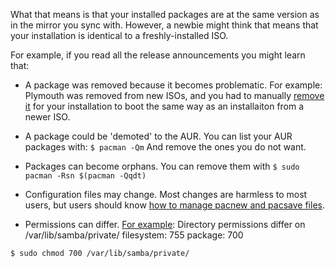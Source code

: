 What that means is that your installed packages are at the same version as in the mirror you sync with. However, a newbie might think that means that your installation is identical to a freshly-installed ISO.

For example, if you read all the release announcements you might learn that:

* A package was removed because it becomes problematic. For example: Plymouth was removed from new ISOs, and you had to manually [remove it](https://wiki.manjaro.org/index.php?title=Plymouth#Removal) for your installation to boot the same way as an installaiton from a newer ISO.

* A package could be 'demoted' to the AUR. You can list your AUR packages with:
`$ pacman -Qm`
And remove the ones you do not want.

* Packages can become orphans. You can remove them with
`$ sudo pacman -Rsn $(pacman -Qqdt)`

* Configuration files may change. Most changes are harmless to most users, but users should know [how to manage pacnew and pacsave files](https://wiki.manjaro.org/index.php?title=Pacnew_and_Pacsave_Files).

* Permissions can differ. [For example](https://forum.manjaro.org/t/stable-update-2018-07-06-kernels-firefox-virtualbox-python-haskell/51574/2):
Directory permissions differ on /var/lib/samba/private/
filesystem: 755 package: 700

`$ sudo chmod 700 /var/lib/samba/private/`
